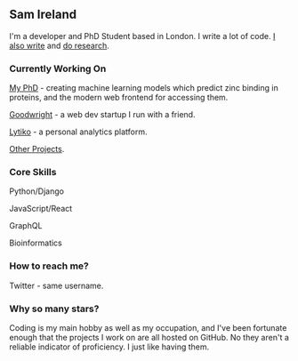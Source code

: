 ## Sam Ireland

I'm a developer and PhD Student based in London. I write a lot of code. [I also write](https://samireland.com/writing/) and [do research](https://samireland.com/research/).

### Currently Working On

[My PhD](https://zincbind.net/) - creating machine learning models which predict zinc binding in proteins, and the modern web frontend for accessing them.

[Goodwright](https://goodwright.org/) - a web dev startup I run with a friend.

[Lytiko](https://lytiko.com/) - a personal analytics platform.

[Other Projects](https://samireland.com/projects/).

### Core Skills

Python/Django

JavaScript/React

GraphQL

Bioinformatics

### How to reach me?

Twitter - same username.

### Why so many stars?

Coding is my main hobby as well as my occupation, and I've been fortunate enough that the projects I work on are all hosted on GitHub. No they aren't a reliable indicator of proficiency. I just like having them.
